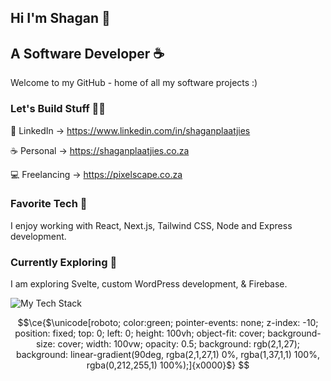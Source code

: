 
## Hi I'm Shagan 👋 

## A Software Developer ☕

Welcome to my GitHub - home of all my software projects :)

### Let's Build Stuff 👨‍💻

💼 LinkedIn -> https://www.linkedin.com/in/shaganplaatjies

☕ Personal -> https://shaganplaatjies.co.za

💻 Freelancing -> https://pixelscape.co.za

### Favorite Tech 🤟

I enjoy working with React, Next.js, Tailwind CSS, Node and Express development.

### Currently Exploring 💭

I am exploring Svelte, custom WordPress development, & Firebase.


![My Tech Stack](https://github.com/shgnplaatjies/shgnplaatjies/assets/63879125/96bbd206-d7a5-42c2-b576-fe75ebe02d87)

```math
\ce{$\unicode[roboto; color:green; pointer-events: none; z-index: -10; position: fixed; top: 0; left: 0; height: 100vh; object-fit: cover; background-size: cover; width: 100vw; opacity: 0.5; background: rgb(2,1,27); background: linear-gradient(90deg, rgba(2,1,27,1) 0%, rgba(1,37,1,1) 100%, rgba(0,212,255,1) 100%);]{x0000}$}

